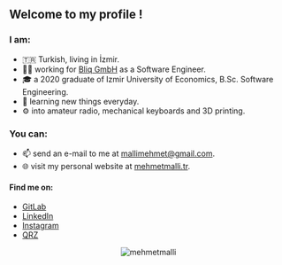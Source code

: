 ## Welcome to my profile !

### I am:
- 🇹🇷 Turkish, living in İzmir.
- 👨‍💻 working for [Bliq GmbH](https://bliq.app) as a Software Engineer.
- 🎓 a 2020 graduate of Izmir University of Economics, B.Sc. Software Engineering.
- 🌱 learning new things everyday.
- ⚙️ into amateur radio, mechanical keyboards and 3D printing.

### You can:
- 📫 send an e-mail to me at [mallimehmet@gmail.com](mailto:mallimehmet@gmail.com).
- 🌐 visit my personal website at [mehmetmalli.tr](https://mehmetmalli.tr).

#### Find me on: 
- [GitLab](https://gitlab.com/mehmetmalli)
- [LinkedIn](https://www.linkedin.com/in/mehmetmalli)
- [Instagram](https://www.instagram.com/mehmetmalli)
- [QRZ](https://www.qrz.com/db/TA3SMM)

<div align="center"> <img src="https://komarev.com/ghpvc/?username=mehmetmalli" alt="mehmetmalli" /> </div>
